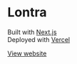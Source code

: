 # Lontra

Built with [Next.js](https://nextjs.org)\
Deployed with [Vercel](https://vercel.com)

[View website](https://lontra.app)